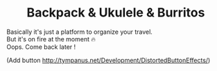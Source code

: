 <h1 style="text-align:center;">Backpack & Ukulele & Burritos</h1>

Basically it's just a platform to organize your travel.    
But it's on fire at the moment 🔥  
Oops. Come back later !  

(Add button http://tympanus.net/Development/DistortedButtonEffects/)
